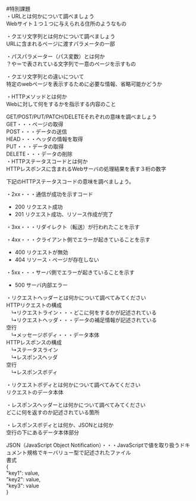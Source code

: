 #特別課題  
・URLとは何かについて調べましょう  
Webサイト１つ１つに与えられる住所のようなもの  

・クエリ文字列とは何かについて調べましょう  
URLに含まれるページに渡すパラメータの一部  


・パスパラメーター（パス変数）とは何か  
？や＝で表されている文字列で一意のページを示すもの  

  ・クエリ文字列との違いについて  
特定のwebページを表示するために必要な情報、省略可能かどうか  

・HTTPメソッドとは何か  
Webに対して何をするかを指示する内容のこと

GET/POST/PUT/PATCH/DELETEそれぞれの意味を調べましょう  
GET・・・ページの取得    
POST・・・データの送信  
HEAD・・・ヘッダの情報を取得  
PUT・・・データの取得  
DELETE・・・データの削除  
・HTTPステータスコードとは何か  
HTTPレスポンスに含まれるWebサーバの処理結果を表す３桁の数字

下記のHTTPステータスコードの意味を調べましょう。

・2xx・・・通信が成功を示すコード
- 200
リクエスト成功
- 201
リクエスト成功、リソース作成が完了

・3xx・・・リダイレクト（転送）が行われたことを示す

・4xx・・・クライアント側でエラーが起きていることを示す
- 400
リクエストが無効
- 404
リソース・ページが存在しない

・5xx・・・サーバ側でエラーが起きていることを示す
- 500
サーバ内部エラー

・リクエストヘッダーとは何かについて調べてみてください  
HTTPリクエストの構成  
　↳リクエストライン・・・どこに何をするかが記述されている  
　↳リクエストヘッダ・・・データの補足情報が記述されている  
空行  
　↳メッセージボディ・・・データ本体  
HTTPレスポンスの構成  
　↳ステータスライン  
　↳レスポンスヘッダ  
空行  
　↳レスポンスボディ  

・リクエストボディとは何かについて調べてみてください  
リクエストのデータ本体  

・レスポンスヘッダーとは何かについて調べてみてください  
どこに何を返すのか記述されている箇所  

・レスポンスボディとは何か、JSONとは何か  
空行の下にあるデータ本体部分  

JSON（JavaScript Object Notification）・・・JavaScriptで値を取り扱うドキュメント規格でキーバリュー型で記述されたファイル  
書式  
{  
"key1": value,  
"key2": value,  
"key3": value  
}
